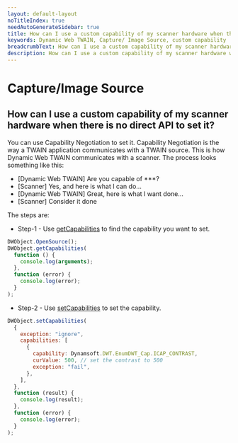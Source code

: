 ```yaml
---
layout: default-layout
noTitleIndex: true
needAutoGenerateSidebar: true
title: How can I use a custom capability of my scanner hardware when there is no direct API to set it?
keywords: Dynamic Web TWAIN, Capture/ Image Source, custom capability
breadcrumbText: How can I use a custom capability of my scanner hardware when there is no direct API to set it?
description: How can I use a custom capability of my scanner hardware when there is no direct API to set it?
---
```


# Capture/Image Source

## How can I use a custom capability of my scanner hardware when there is no direct API to set it?

You can use Capability Negotiation to set it. Capability Negotiation is the way a TWAIN application communicates with a TWAIN source. This is how Dynamic Web TWAIN communicates with a scanner. The process looks something like this:

- [Dynamic Web TWAIN] Are you capable of \*\*\*?
- [Scanner] Yes, and here is what I can do…
- [Dynamic Web TWAIN] Great, here is what I want done…
- [Scanner] Consider it done

The steps are:

- Step-1 - Use <a href="https://www.dynamsoft.com/web-twain/docs/info/api/WebTwain_Acquire.html?ver=latest#getcapabilities" target="_blank">getCapabilities</a> to find the capability you want to set.

```javascript
DWObject.OpenSource();
DWObject.getCapabilities(
  function () {
    console.log(arguments);
  },
  function (error) {
    console.log(error);
  }
);
```

- Step-2 - Use <a href="https://www.dynamsoft.com/web-twain/docs/info/api/WebTwain_Acquire.html?ver=latest#setcapabilities" target="_blank">setCapabilities</a> to set the capability.

```javascript
DWObject.setCapabilities(
  {
    exception: "ignore",
    capabilities: [
      {
        capability: Dynamsoft.DWT.EnumDWT_Cap.ICAP_CONTRAST,
        curValue: 500, // set the contrast to 500
        exception: "fail",
      },
    ],
  },
  function (result) {
    console.log(result);
  },
  function (error) {
    console.log(error);
  }
);
```
